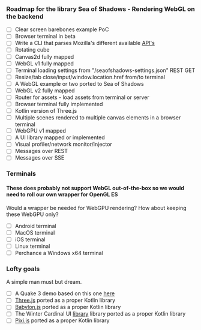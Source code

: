 ### Roadmap for the library Sea of Shadows - Rendering WebGL on the backend
- [ ] Clear screen barebones example PoC 
- [ ] Browser terminal in beta
- [ ] Write a CLI that parses Mozilla's different available [API's](https://developer.mozilla.org/en-US/docs/Web/API) 
- [ ] Rotating cube
- [ ] Canvas2d fully mapped
- [ ] WebGL v1 fully mapped
- [ ] Terminal loading settings from "/seaofshadows-settings.json" REST GET 
- [ ] Resize/tab close/input/window.location.href from/to terminal
- [ ] A WebGL example or two ported to Sea of Shadows
- [ ] WebGL v2 fully mapped
- [ ] Router for assets - load assets from terminal or server
- [ ] Browser terminal fully implemented
- [ ] Kotlin version of Three.js
- [ ] Multiple scenes rendered to multiple canvas elements in a browser terminal
- [ ] WebGPU v1 mapped
- [ ] A UI library mapped or implemented
- [ ] Visual profiler/network monitor/injector
- [ ] Messages over REST
- [ ] Messages over SSE

### Terminals
#### These does probably not support WebGL out-of-the-box so we would need to roll our own wrapper for OpenGL ES
Would a wrapper be needed for WebGPU rendering? How about keeping these WebGPU only? 
- [ ] Android terminal
- [ ] MacOS terminal
- [ ] iOS terminal
- [ ] Linux terminal
- [ ] Perchance a Windows x64 terminal

### Lofty goals
A simple man must but dream.
- [ ] A Quake 3 demo based on this one [here](https://media.tojicode.com/q3bsp/)
- [ ] [Three.js](https://threejs.org/) ported as a proper Kotlin library
- [ ] [Babylon.js](https://www.babylonjs.com/) ported as a proper Kotlin library
- [ ] The Winter Cardinal UI [library](https://github.com/winter-cardinal/winter-cardinal-ui) library ported as a proper Kotlin library
- [ ] [Pixi.js](https://github.com/pixijs/pixijs) ported as a proper Kotlin library
